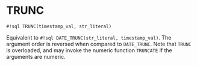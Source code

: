 # TRUNC

`#!sql TRUNC(timestamp_val, str_literal)`

Equivalent to `#!sql DATE_TRUNC(str_literal, timestamp_val)`. The
argument order is reversed when compared to `DATE_TRUNC`. Note that `TRUNC`
is overloaded, and may invoke the numeric function `TRUNCATE` if the
arguments are numeric.
